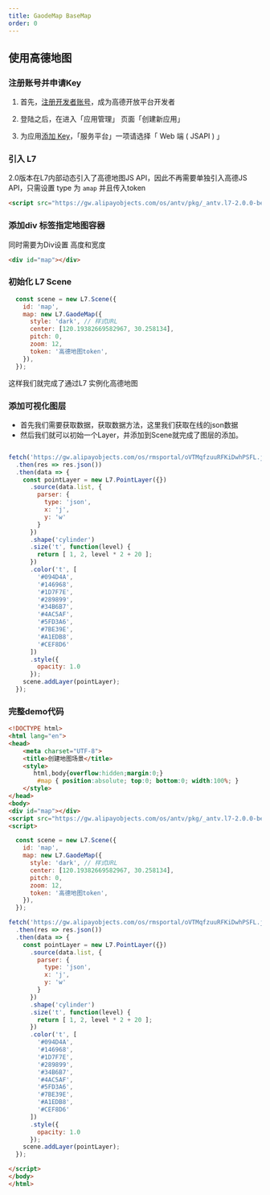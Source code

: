 ```yaml
---
title: GaodeMap BaseMap
order: 0
---
```


## 使用高德地图

### 注册账号并申请Key

1. 首先，[注册开发者账号](https://lbs.amap.com/dev/id/choose)，成为高德开放平台开发者

2. 登陆之后，在进入「应用管理」 页面「创建新应用」

3. 为应用[添加 Key](https://lbs.amap.com/dev/key/app)，「服务平台」一项请选择「 Web 端 ( JSAPI ) 」

### 引入 L7 

2.0版本在L7内部动态引入了高德地图JS API，因此不再需要单独引入高德JS API，只需设置 type 为 ```amap``` 并且传入token

```html
<script src="https://gw.alipayobjects.com/os/antv/pkg/_antv.l7-2.0.0-beta.16/dist/l7.js"></script>
```

### 添加div 标签指定地图容器

同时需要为Div设置 高度和宽度

``` html
<div id="map"></div>
````

### 初始化 L7 Scene


``` javascript
  const scene = new L7.Scene({
    id: 'map',
    map: new L7.GaodeMap({
      style: 'dark', // 样式URL
      center: [120.19382669582967, 30.258134],
      pitch: 0,
      zoom: 12,
      token: '高德地图token',
    }),
  });

```

这样我们就完成了通过L7 实例化高德地图


### 添加可视化图层

- 首先我们需要获取数据，获取数据方法，这里我们获取在线的json数据
- 然后我们就可以初始一个Layer，并添加到Scene就完成了图层的添加。

``` javascript

fetch('https://gw.alipayobjects.com/os/rmsportal/oVTMqfzuuRFKiDwhPSFL.json')
  .then(res => res.json())
  .then(data => {
    const pointLayer = new L7.PointLayer({})
      .source(data.list, {
        parser: {
          type: 'json',
          x: 'j',
          y: 'w'
        }
      })
      .shape('cylinder')
      .size('t', function(level) {
        return [ 1, 2, level * 2 + 20 ];
      })
      .color('t', [
        '#094D4A',
        '#146968',
        '#1D7F7E',
        '#289899',
        '#34B6B7',
        '#4AC5AF',
        '#5FD3A6',
        '#7BE39E',
        '#A1EDB8',
        '#CEF8D6'
      ])
      .style({
        opacity: 1.0
      });
    scene.addLayer(pointLayer);
  });

  ```

  ### 完整demo代码

```html
<!DOCTYPE html>
<html lang="en">
<head>
    <meta charset="UTF-8">
    <title>创建地图场景</title>
    <style>
       html,body{overflow:hidden;margin:0;}
    	#map { position:absolute; top:0; bottom:0; width:100%; }
    </style>
</head>
<body>
<div id="map"></div>
<script src="https://gw.alipayobjects.com/os/antv/pkg/_antv.l7-2.0.0-beta.16/dist/l7.js"></script>
<script>

  const scene = new L7.Scene({
    id: 'map',
    map: new L7.GaodeMap({
      style: 'dark', // 样式URL
      center: [120.19382669582967, 30.258134],
      pitch: 0,
      zoom: 12,
      token: '高德地图token',
    }),
  });

fetch('https://gw.alipayobjects.com/os/rmsportal/oVTMqfzuuRFKiDwhPSFL.json')
  .then(res => res.json())
  .then(data => {
    const pointLayer = new L7.PointLayer({})
      .source(data.list, {
        parser: {
          type: 'json',
          x: 'j',
          y: 'w'
        }
      })
      .shape('cylinder')
      .size('t', function(level) {
        return [ 1, 2, level * 2 + 20 ];
      })
      .color('t', [
        '#094D4A',
        '#146968',
        '#1D7F7E',
        '#289899',
        '#34B6B7',
        '#4AC5AF',
        '#5FD3A6',
        '#7BE39E',
        '#A1EDB8',
        '#CEF8D6'
      ])
      .style({
        opacity: 1.0
      });
    scene.addLayer(pointLayer);
  });

</script>
</body>
</html>
```
